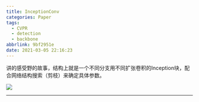 ```yaml
---
title: InceptionConv
categories: Paper
tags:
  - CVPR
  - detection
  - backbone
abbrlink: 9bf2951e
date: 2021-03-05 22:16:23
---
```

<p></p>
<!-- more -->


讲的感受野的故事，结构上就是一个不同分支用不同扩张卷积的Inception块，配合网络结构搜索（剪枝）来确定具体参数。

![](IC-Conv.png)

>

---
